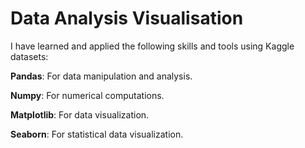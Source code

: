 <h1>Data Analysis Visualisation</h1>

<p>I have learned and applied the following skills and tools using Kaggle datasets:</p>

<p><b>Pandas</b>: For data manipulation and analysis.</p>
<p><b>Numpy</b>: For numerical computations.</p>
<p><b>Matplotlib</b>: For data visualization.</p>
<p><b>Seaborn</b>: For statistical data visualization.</p>
